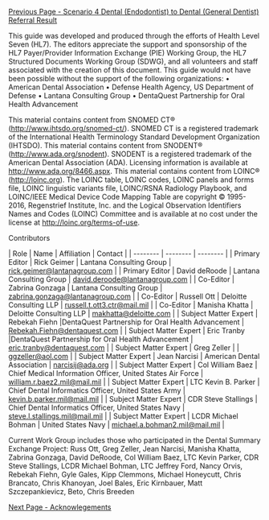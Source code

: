 [Previous Page - Scenario 4 Dental (Endodontist) to Dental (General Dentist) Referral Result](scenario_4_dental_endodontist_to_dental_general_dentist_referral_result.html)

This guide was developed and produced through the efforts of Health Level Seven (HL7).
The editors appreciate the support and sponsorship of the HL7 Payer/Provider Information Exchange (PIE) Working Group, the HL7 Structured Documents Working Group (SDWG), and all volunteers and staff associated with the creation of this document. This guide would not have been possible without the support of the following organizations:
•	American Dental Association
•	Defense Health Agency, US Department of Defense
•	Lantana Consulting Group
•	DentaQuest Partnership for Oral Health Advancement 

This material contains content from SNOMED CT® (http://www.ihtsdo.org/snomed-ct/). SNOMED CT is a registered trademark of the International Health Terminology Standard Development Organization (IHTSDO).
This material contains content from SNODENT® (http://www.ada.org/snodent). SNODENT is a registered trademark of the American Dental Association (ADA). Licensing information is available at http://www.ada.org/8466.aspx.
This material contains content from LOINC® (http://loinc.org). The LOINC table, LOINC codes, LOINC panels and forms file, LOINC linguistic variants file, LOINC/RSNA Radiology Playbook, and LOINC/IEEE Medical Device Code Mapping Table are copyright © 1995-2016, Regenstrief Institute, Inc. and the Logical Observation Identifiers Names and Codes (LOINC) Committee and is available at no cost under the license at http://loinc.org/terms-of-use.


Contributors

| Role | Name | Affiliation | Contact |
| -------- | -------- | -------- |
| Primary Editor     | Rick Geimer     | Lantana Consulting Group     | rick.geimer@lantanagroup.com     |
| Primary Editor     | David deRoode     | Lantana Consulting Group     | david.deroode@lantanagroup.com     |
| Co-Editor     | Zabrina Gonzaga     | Lantana Consulting Group     | zabrina.gonzaga@lantanagroup.com     |
| Co-Editor     | Russell Ott     | Deloitte Consulting LLP     | russell.t.ott3.ctr@mail.mil    |
| Co-Editor     | Manisha Khatta    | Deloitte Consulting LLP     | makhatta@deloitte.com     |
| Subject Matter Expert     | Rebekah Fiehn     |DentaQuest Partnership for Oral Health Advancement   | Rebekah.Fiehn@dentaquest.com     |
| Subject Matter Expert     | Eric Tranby     |DentaQuest Partnership for Oral Health Advancement   | eric.tranby@dentaquest.com     |
| Subject Matter Expert     | Greg Zeller     |      | ggzeller@aol.com     |
| Subject Matter Expert     | Jean Narcisi     | American Dental Association     | narcisij@ada.org     |
| Subject Matter Expert     | Col William Baez     | Chief Medical Information Officer, United States Air Force     | william.r.baez2.mil@mail.mil     |
| Subject Matter Expert     | LTC Kevin B. Parker     | Chief Dental Informatics Officer, United States Army     | kevin.b.parker.mil@mail.mil     |
| Subject Matter Expert     | CDR Steve Stallings     | Chief Dental Informatics Officer, United States Navy     | steve.l.stallings.mil@mail.mil     |
| Subject Matter Expert     | LCDR Michael Bohman     | United States Navy    |  michael.a.bohman2.mil@mail.mil     |


Current Work Group includes those who participated in the Dental Summary Exchange Project: Russ Ott, Greg Zeller, Jean Narcisi, Manisha Khatta, Zabrina Gonzaga, David DeRoode, Col William Baez, LTC Kevin Parker, CDR Steve Stallings, LCDR Michael Bohman, LTC Jeffrey Ford, Nancy Orvis, Rebekah Fiehn, Gyle Gales, Kipp Clemmons, Michael Honeycutt, Chris Brancato, Chris Khanoyan, Joel Bales, Eric Kirnbauer, Matt Szczepankievicz, Beto, Chris Breeden


[Next Page - Acknowlegements](acknowlegements.html)